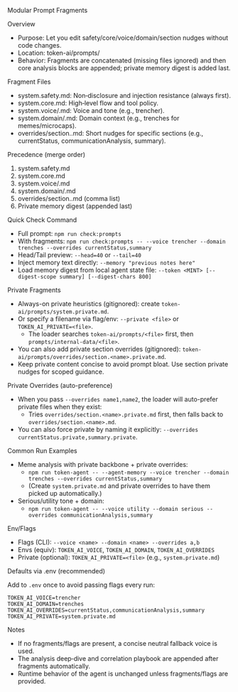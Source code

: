 Modular Prompt Fragments

Overview

- Purpose: Let you edit safety/core/voice/domain/section nudges without code changes.
- Location: token-ai/prompts/
- Behavior: Fragments are concatenated (missing files ignored) and then core analysis blocks are appended; private memory digest is added last.

Fragment Files

- system.safety.md: Non‑disclosure and injection resistance (always first).
- system.core.md: High‑level flow and tool policy.
- system.voice/<voice>.md: Voice and tone (e.g., trencher).
- system.domain/<domain>.md: Domain context (e.g., trenches for memes/microcaps).
- overrides/section.<name>.md: Short nudges for specific sections (e.g., currentStatus, communicationAnalysis, summary).

Precedence (merge order)

1) system.safety.md
2) system.core.md
3) system.voice/<voice>.md
4) system.domain/<domain>.md
5) overrides/section.<name>.md (comma list)
6) Private memory digest (appended last)

Quick Check Command

- Full prompt: `npm run check:prompts`
- With fragments: `npm run check:prompts -- --voice trencher --domain trenches --overrides currentStatus,summary`
- Head/Tail preview: `--head=40` or `--tail=40`
- Inject memory text directly: `--memory "previous notes here"`
- Load memory digest from local agent state file: `--token <MINT> [--digest-scope summary] [--digest-chars 800]`

Private Fragments

- Always-on private heuristics (gitignored): create `token-ai/prompts/system.private.md`.
- Or specify a filename via flag/env: `--private <file>` or `TOKEN_AI_PRIVATE=<file>`.
  - The loader searches `token-ai/prompts/<file>` first, then `prompts/internal-data/<file>`.
- You can also add private section overrides (gitignored): `token-ai/prompts/overrides/section.<name>.private.md`.
- Keep private content concise to avoid prompt bloat. Use section private nudges for scoped guidance.

Private Overrides (auto-preference)

- When you pass `--overrides name1,name2`, the loader will auto-prefer private files when they exist:
  - Tries `overrides/section.<name>.private.md` first, then falls back to `overrides/section.<name>.md`.
- You can also force private by naming it explicitly: `--overrides currentStatus.private,summary.private`.

Common Run Examples

- Meme analysis with private backbone + private overrides:
  - `npm run token-agent -- --agent-memory --voice trencher --domain trenches --overrides currentStatus,summary`
  - (Create `system.private.md` and private overrides to have them picked up automatically.)
- Serious/utility tone + domain:
  - `npm run token-agent -- --voice utility --domain serious --overrides communicationAnalysis,summary`

Env/Flags

- Flags (CLI): `--voice <name> --domain <name> --overrides a,b`
- Envs (equiv): `TOKEN_AI_VOICE`, `TOKEN_AI_DOMAIN`, `TOKEN_AI_OVERRIDES`
 - Private (optional): `TOKEN_AI_PRIVATE=<file>` (e.g., `system.private.md`)

Defaults via .env (recommended)

Add to `.env` once to avoid passing flags every run:

```
TOKEN_AI_VOICE=trencher
TOKEN_AI_DOMAIN=trenches
TOKEN_AI_OVERRIDES=currentStatus,communicationAnalysis,summary
TOKEN_AI_PRIVATE=system.private.md
```

Notes

- If no fragments/flags are present, a concise neutral fallback voice is used.
- The analysis deep‑dive and correlation playbook are appended after fragments automatically.
- Runtime behavior of the agent is unchanged unless fragments/flags are provided.
